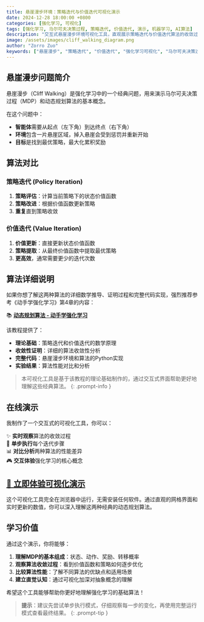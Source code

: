 ```yaml
---
title: 悬崖漫步环境：策略迭代与价值迭代可视化演示
date: 2024-12-28 18:00:00 +0800
categories: [强化学习, 可视化]
tags: [强化学习, 马尔可夫决策过程, 策略迭代, 价值迭代, 演示, 机器学习, AI算法]
description: "交互式悬崖漫步环境可视化工具，直观展示策略迭代与价值迭代算法的收敛过程。包含完整的强化学习算法实现、单步调试功能和性能对比分析，帮助理解马尔可夫决策过程的核心概念。"
image: /assets/images/cliff_walking_diagram.png
author: "Zorro Zuo"
keywords: ["悬崖漫步", "策略迭代", "价值迭代", "强化学习可视化", "马尔可夫决策过程", "动态规划算法"]
---
```


## 悬崖漫步问题简介

悬崖漫步（Cliff Walking）是强化学习中的一个经典问题，用来演示马尔可夫决策过程（MDP）和动态规划算法的基本概念。

在这个问题中：
- **智能体**需要从起点（左下角）到达终点（右下角）
- **环境**包含一片悬崖区域，掉入悬崖会受到惩罚并重新开始
- **目标**是找到最优策略，最大化累积奖励

## 算法对比

### 策略迭代 (Policy Iteration)
1. **策略评估**：计算当前策略下的状态价值函数
2. **策略改进**：根据价值函数更新策略
3. **重复**直到策略收敛

### 价值迭代 (Value Iteration)
1. **价值更新**：直接更新状态价值函数
2. **策略提取**：从最终价值函数中提取最优策略
3. **更高效**，通常需要更少的迭代次数

## 算法详细说明

如果你想了解这两种算法的详细数学推导、证明过程和完整代码实现，强烈推荐参考《动手学强化学习》第4章的内容：

📚 [**动态规划算法 - 动手学强化学习**](https://hrl.boyuai.com/chapter/1/%E5%8A%A8%E6%80%81%E8%A7%84%E5%88%92%E7%AE%97%E6%B3%95)

该教程提供了：
- **理论基础**：策略迭代和价值迭代的数学原理
- **收敛性证明**：详细的算法收敛性分析
- **完整代码**：悬崖漫步环境和算法的Python实现
- **实验结果**：算法性能对比和分析

> 本可视化工具是基于该教程的理论基础制作的，通过交互式界面帮助更好地理解这些经典算法。
{: .prompt-info }

## 在线演示

我制作了一个交互式的可视化工具，你可以：

✨ **实时观察**算法的收敛过程  
🔄 **单步执行**每个迭代步骤  
📊 **对比分析**两种算法的性能差异  
🎮 **交互体验**强化学习的核心概念  

## [🚀 立即体验可视化演示](/demos/cliff-walking/)

这个可视化工具完全在浏览器中运行，无需安装任何软件。通过直观的网格界面和实时更新的数值，你可以深入理解这两种经典的动态规划算法。

## 学习价值

通过这个演示，你将能够：

1. **理解MDP的基本组成**：状态、动作、奖励、转移概率
2. **观察算法收敛过程**：看到价值函数和策略如何逐步优化
3. **比较算法性能**：了解不同算法的优缺点和适用场景
4. **建立直觉认知**：通过可视化加深对抽象概念的理解

希望这个工具能够帮助你更好地理解强化学习的基础算法！

> **提示**：建议先尝试单步执行模式，仔细观察每一步的变化，再使用完整运行模式查看最终结果。
{: .prompt-tip } 